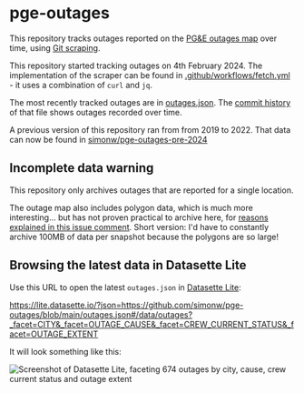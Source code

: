 # pge-outages

This repository tracks outages reported on the [PG&E outages map](https://pgealerts.alerts.pge.com/outage-tools/outage-map/) over time, using [Git scraping](https://simonwillison.net/2020/Oct/9/git-scraping/).

This repository started tracking outages on 4th February 2024. The implementation of the scraper can be found in [.github/workflows/fetch.yml](https://github.com/simonw/pge-outages/blob/main/.github/workflows/fetch.yml) - it uses a combination of `curl` and `jq`.

The most recently tracked outages are in [outages.json](https://github.com/simonw/pge-outages/blob/main/outages.json). The [commit history](https://github.com/simonw/pge-outages/commits/main/outages.json) of that file shows outages recorded over time.

A previous version of this repository ran from from 2019 to 2022. That data can now be found in [simonw/pge-outages-pre-2024](https://github.com/simonw/pge-outages-pre-2024/)

## Incomplete data warning

This repository only archives outages that are reported for a single location.

The outage map also includes polygon data, which is much more interesting... but has not proven practical to archive here, for [reasons explained in this issue comment](https://github.com/simonw/pge-outages/issues/4#issuecomment-1928758853). Short version: I'd have to constantly archive 100MB of data per snapshot because the polygons are so large!

## Browsing the latest data in Datasette Lite

Use this URL to open the latest `outages.json` in [Datasette Lite](https://github.com/simonw/datasette-lite):

https://lite.datasette.io/?json=https://github.com/simonw/pge-outages/blob/main/outages.json#/data/outages?_facet=CITY&_facet=OUTAGE_CAUSE&_facet=CREW_CURRENT_STATUS&_facet=OUTAGE_EXTENT

It will look something like this:

![Screenshot of Datasette Lite, faceting 674 outages by city, cause, crew current status and outage extent](https://github.com/simonw/pge-outages/assets/9599/ac0999f2-349a-4db7-a005-2ba42133dde0)

